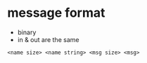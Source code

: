 # message format
- binary
- in & out are the same

```<name size> <name string> <msg size> <msg>```
